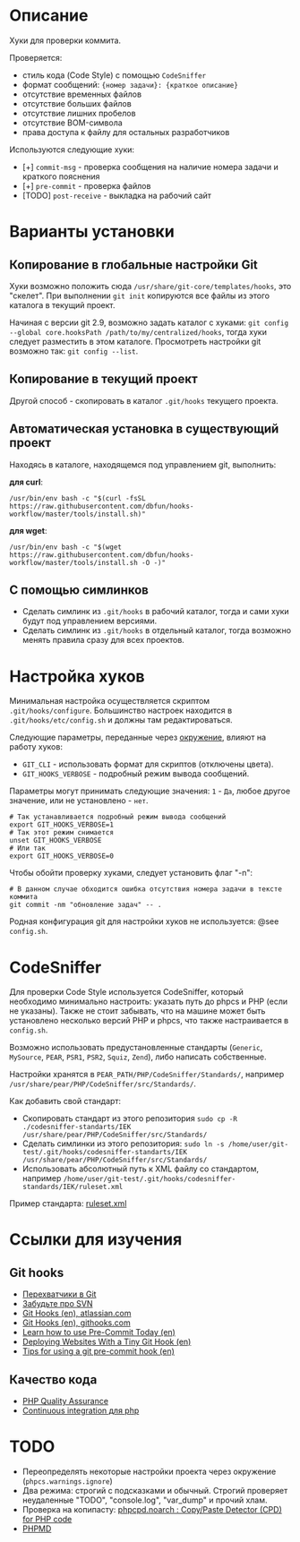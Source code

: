 # Описание

Хуки для проверки коммита.

Проверяется:

* стиль кода (Code Style) с помощью `CodeSniffer`
* формат сообщений: `{номер задачи}: {краткое описание}`
* отсутствие временных файлов
* отсутствие больших файлов
* отсутствие лишних пробелов
* отсутствие BOM-символа
* права доступа к файлу для остальных разработчиков

Используются следующие хуки:

* [+] `commit-msg` - проверка сообщения на наличие номера задачи и краткого пояснения
* [+] `pre-commit` - проверка файлов
* [TODO] `post-receive` - выкладка на рабочий сайт


# Варианты установки

## Копирование в глобальные настройки Git

Хуки возможно положить сюда `/usr/share/git-core/templates/hooks`, это "скелет". При выполнении `git init` копируются все файлы из этого каталога в текущий проект.

Начиная с версии git 2.9, возможно задать каталог с хуками: `git config --global core.hooksPath /path/to/my/centralized/hooks`, тогда хуки следует разместить в этом каталоге. Просмотреть настройки git возможно так: `git config --list`.

## Копирование в текущий проект

Другой способ - скопировать в каталог `.git/hooks` текущего проекта.

## Автоматическая установка в существующий проект

Находясь в каталоге, находящемся под управлением git, выполнить:

**для curl**:

`/usr/bin/env bash -c "$(curl -fsSL https://raw.githubusercontent.com/dbfun/hooks-workflow/master/tools/install.sh)"`

**для wget**:

`/usr/bin/env bash -c "$(wget https://raw.githubusercontent.com/dbfun/hooks-workflow/master/tools/install.sh -O -)"`

## С помощью симлинков

* Сделать симлинк из `.git/hooks` в рабочий каталог, тогда и сами хуки будут под управлением версиями.
* Сделать симлинк из `.git/hooks` в отдельный каталог, тогда возможно менять правила сразу для всех проектов.

# Настройка хуков

Минимальная настройка осуществляется скриптом `.git/hooks/configure`. Большинство настроек находится в `.git/hooks/etc/config.sh` и должны там редактироваться.

Следующие параметры, переданные через [окружение](https://wiki.archlinux.org/index.php/Environment_variables_(%D0%A0%D1%83%D1%81%D1%81%D0%BA%D0%B8%D0%B9)), влияют на работу хуков:

  * `GIT_CLI` - использовать формат для скриптов (отключены цвета).
  * `GIT_HOOKS_VERBOSE` - подробный режим вывода сообщений.

Параметры могут принимать следующие значения: `1` - `Да`, любое другое значение, или не установлено - `нет`.

```
# Так устанавливается подробный режим вывода сообщений
export GIT_HOOKS_VERBOSE=1
# Так этот режим снимается
unset GIT_HOOKS_VERBOSE
# Или так
export GIT_HOOKS_VERBOSE=0
```

Чтобы обойти проверку хуками, следует установить флаг "-n":

```
# В данном случае обходится ошибка отсутствия номера задачи в тексте коммита
git commit -nm "обновление задач" -- .
```

Родная конфигурация git для настройки хуков не используется: @see `config.sh`.

# CodeSniffer

Для проверки Code Style используется CodeSniffer, который необходимо минимально настроить: указать путь до phpcs и PHP (если не указаны). Также не стоит забывать, что на машине может быть установлено несколько версий PHP и phpcs, что также настраивается в `config.sh`.

Возможно использовать предустановленные стандарты (`Generic`, `MySource`, `PEAR`, `PSR1`, `PSR2`, `Squiz`, `Zend`), либо написать собственные.

Настройки хранятся в `PEAR_PATH/PHP/CodeSniffer/Standards/`, например `/usr/share/pear/PHP/CodeSniffer/src/Standards/`.

Как добавить свой стандарт:

* Скопировать стандарт из этого репозитория `sudo cp -R ./codesniffer-standarts/IEK /usr/share/pear/PHP/CodeSniffer/src/Standards/`
* Сделать симлинки из этого репозитория: `sudo ln -s /home/user/git-test/.git/hooks/codesniffer-standarts/IEK /usr/share/pear/PHP/CodeSniffer/src/Standards/`
* Использовать абсолютный путь к XML файлу со стандартом, например `/home/user/git-test/.git/hooks/codesniffer-standards/IEK/ruleset.xml`

Пример стандарта: [ruleset.xml](https://github.com/squizlabs/PHP_CodeSniffer/wiki/Annotated-ruleset.xml)

# Ссылки для изучения

## Git hooks

* [Перехватчики в Git](https://git-scm.com/book/ru/v1/%D0%9D%D0%B0%D1%81%D1%82%D1%80%D0%BE%D0%B9%D0%BA%D0%B0-Git-%D0%9F%D0%B5%D1%80%D0%B5%D1%85%D0%B2%D0%B0%D1%82%D1%87%D0%B8%D0%BA%D0%B8-%D0%B2-Git)
* [Забудьте про SVN](https://gist.github.com/aminin/4520418)
* [Git Hooks (en), atlassian.com](https://www.atlassian.com/git/tutorials/git-hooks)
* [Git Hooks (en), githooks.com](http://githooks.com/)
* [Learn how to use Pre-Commit Today (en)](https://github.com/dwyl/learn-pre-commit)
* [Deploying Websites With a Tiny Git Hook (en)](http://ryanflorence.com/deploying-websites-with-a-tiny-git-hook/)
* [Tips for using a git pre-commit hook (en)](http://codeinthehole.com/tips/tips-for-using-a-git-pre-commit-hook/)

## Качество кода

* [PHP Quality Assurance](https://phpqa.io/)
* [Continuous integration для php](https://habrahabr.ru/post/68571/)


# TODO

* Переопределять некоторые настройки проекта через окружение (`phpcs.warnings.ignore`)
* Два режима: строгий с подсказками и обычный. Строгий проверяет неудаленные "TODO", "console.log", "var_dump" и прочий хлам.
* Проверка на копипасту: [phpcpd.noarch : Copy/Paste Detector (CPD) for PHP code](https://github.com/sebastianbergmann/phpcpd)
* [PHPMD](https://phpmd.org/)
